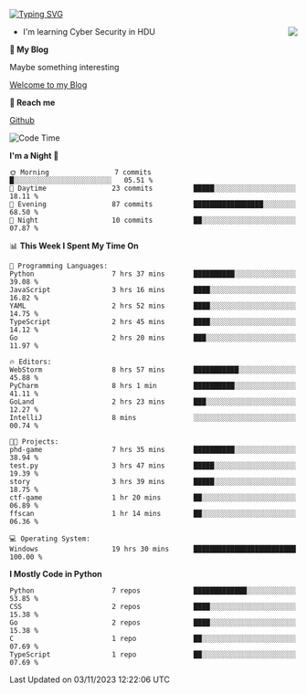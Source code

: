 [![Typing SVG](https://readme-typing-svg.herokuapp.com?font=Fira+Code&pause=1000&random=false&width=450&height=60&lines=Hello+%F0%9F%91%8B%F0%9F%8F%BB;I'm+JBNRZ)](https://git.io/typing-svg)

<a href="#">
  <img align="right" src="https://github-readme-stats.vercel.app/api?username=JBNRZ&show_icons=true&bg_color=15,f2f7fd,E0EAFC" />
</a>

- I'm learning Cyber Security in HDU

 **🌱 My Blog**

Maybe something interesting

[Welcome to my Blog](https://jbnrz.com.cn/)

 **💬 Reach me** 

[Github](https://github.com/JBNRZ)


<!--START_SECTION:waka-->
![Code Time](http://img.shields.io/badge/Code%20Time-73%20hrs%203%20mins-blue)

**I'm a Night 🦉** 

```text
🌞 Morning                7 commits           █░░░░░░░░░░░░░░░░░░░░░░░░   05.51 % 
🌆 Daytime                23 commits          █████░░░░░░░░░░░░░░░░░░░░   18.11 % 
🌃 Evening                87 commits          █████████████████░░░░░░░░   68.50 % 
🌙 Night                  10 commits          ██░░░░░░░░░░░░░░░░░░░░░░░   07.87 % 
```


📊 **This Week I Spent My Time On** 

```text
💬 Programming Languages: 
Python                   7 hrs 37 mins       ██████████░░░░░░░░░░░░░░░   39.08 % 
JavaScript               3 hrs 16 mins       ████░░░░░░░░░░░░░░░░░░░░░   16.82 % 
YAML                     2 hrs 52 mins       ████░░░░░░░░░░░░░░░░░░░░░   14.75 % 
TypeScript               2 hrs 45 mins       ████░░░░░░░░░░░░░░░░░░░░░   14.12 % 
Go                       2 hrs 20 mins       ███░░░░░░░░░░░░░░░░░░░░░░   11.97 % 

🔥 Editors: 
WebStorm                 8 hrs 57 mins       ███████████░░░░░░░░░░░░░░   45.88 % 
PyCharm                  8 hrs 1 min         ██████████░░░░░░░░░░░░░░░   41.11 % 
GoLand                   2 hrs 23 mins       ███░░░░░░░░░░░░░░░░░░░░░░   12.27 % 
IntelliJ                 8 mins              ░░░░░░░░░░░░░░░░░░░░░░░░░   00.74 % 

🐱‍💻 Projects: 
phd-game                 7 hrs 35 mins       ██████████░░░░░░░░░░░░░░░   38.94 % 
test.py                  3 hrs 47 mins       █████░░░░░░░░░░░░░░░░░░░░   19.39 % 
story                    3 hrs 39 mins       █████░░░░░░░░░░░░░░░░░░░░   18.75 % 
ctf-game                 1 hr 20 mins        ██░░░░░░░░░░░░░░░░░░░░░░░   06.89 % 
ffscan                   1 hr 14 mins        ██░░░░░░░░░░░░░░░░░░░░░░░   06.36 % 

💻 Operating System: 
Windows                  19 hrs 30 mins      █████████████████████████   100.00 % 
```

**I Mostly Code in Python** 

```text
Python                   7 repos             █████████████░░░░░░░░░░░░   53.85 % 
CSS                      2 repos             ████░░░░░░░░░░░░░░░░░░░░░   15.38 % 
Go                       2 repos             ████░░░░░░░░░░░░░░░░░░░░░   15.38 % 
C                        1 repo              ██░░░░░░░░░░░░░░░░░░░░░░░   07.69 % 
TypeScript               1 repo              ██░░░░░░░░░░░░░░░░░░░░░░░   07.69 % 
```




 Last Updated on 03/11/2023 12:22:06 UTC
<!--END_SECTION:waka-->
